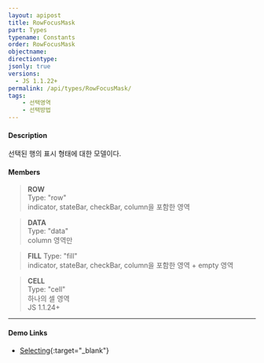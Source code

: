 ```yaml
---
layout: apipost
title: RowFocusMask
part: Types
typename: Constants
order: RowFocusMask
objectname: 
directiontype: 
jsonly: true
versions:
  - JS 1.1.22+
permalink: /api/types/RowFocusMask/
tags:
    - 선택영역
    - 선택방법
---
```



#### Description

선택된 행의 표시 형태에 대한 모델이다. 

#### Members

> **ROW**  
> Type: "row"    
> indicator, stateBar, checkBar, column을 포함한 영역            

> **DATA**    
> Type: "data"   
> column 영역만              

> **FILL** 
> Type: "fill"    
> indicator, stateBar, checkBar, column을 포함한 영역 + empty 영역               

> **CELL**    
> Type: "cell"   
> 하나의 셀 영역      
> JS 1.1.24+        

---

#### Demo Links

* [Selecting](http://demo.realgrid.com/GridComponent/Selecting/){:target="_blank"}